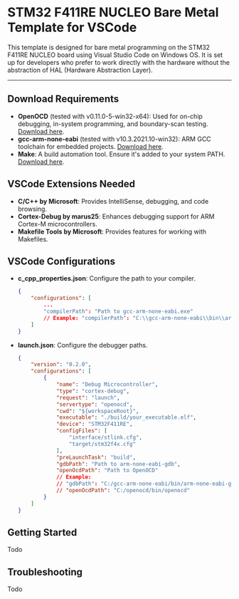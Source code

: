 # STM32 F411RE NUCLEO Bare Metal Template for VSCode

This template is designed for bare metal programming on the STM32 F411RE NUCLEO board using Visual Studio Code on Windows OS. It is set up for developers who prefer to work directly with the hardware without the abstraction of HAL (Hardware Abstraction Layer).

---

## Download Requirements

- **OpenOCD** (tested with v0.11.0-5-win32-x64): Used for on-chip debugging, in-system programming, and boundary-scan testing. [Download here](#).
- **gcc-arm-none-eabi** (tested with v10.3.2021.10-win32): ARM GCC toolchain for embedded projects. [Download here](#).
- **Make**: A build automation tool. Ensure it's added to your system PATH. [Download here](#).

## VSCode Extensions Needed

- **C/C++ by Microsoft**: Provides IntelliSense, debugging, and code browsing.
- **Cortex-Debug by marus25**: Enhances debugging support for ARM Cortex-M microcontrollers.
- **Makefile Tools by Microsoft**: Provides features for working with Makefiles.

## VSCode Configurations

- **c_cpp_properties.json**: Configure the path to your compiler.
   ```json
   {
       "configurations": [
           ...
           "compilerPath": "Path to gcc-arm-none-eabi.exe"
           // Example: "compilerPath": "C:\\gcc-arm-none-eabi\\bin\\arm-none-eabi-gcc.exe"
       ]
   }
    ```

 - **launch.json**: Configure the debugger paths.
   ```json
   {
       "version": "0.2.0",
       "configurations": [
           {
               "name": "Debug Microcontroller",
               "type": "cortex-debug",
               "request": "launch",
               "servertype": "openocd",
               "cwd": "${workspaceRoot}",
               "executable": "./build/your_executable.elf",
               "device": "STM32F411RE",
               "configFiles": [
                   "interface/stlink.cfg",
                   "target/stm32f4x.cfg"
               ],
               "preLaunchTask": "build",
               "gdbPath": "Path to arm-none-eabi-gdb",
               "openOcdPath": "Path to OpenOCD"
               // Example:
               // "gdbPath": "C:/gcc-arm-none-eabi/bin/arm-none-eabi-gdb",
               // "openOcdPath": "C:/openocd/bin/openocd"
           }
       ]
   }


## Getting Started

Todo

## Troubleshooting

Todo
